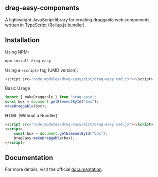 ## drag-easy-components

A lightweight JavaScript library for creating draggable web components written in TypeScript (Rollup.js bundler)

## Installation

Using NPM:

```bash
npm install drag-easy
```

Using a `<script>` tag (UMD version):

```JavaScript
<script src="node_modules/drag-easy/dist/drag-easy.umd.js"></script>
```

Basic Usage

```JavaScript
import { makeDraggable } from "drag-easy";
const box = document.getElementById("box");
makeDraggable(box);
```

HTML (Without a Bundler)

```HTML
<script src="node_modules/drag-easy/dist/drag-easy.umd.js"></script>
<script>
    const box = document.getElementById("box");
    DragEasy.makeDraggable(box);
</script>
```

## Documentation

For more details, visit the official [documentation](https://drageasycomponents.com).
